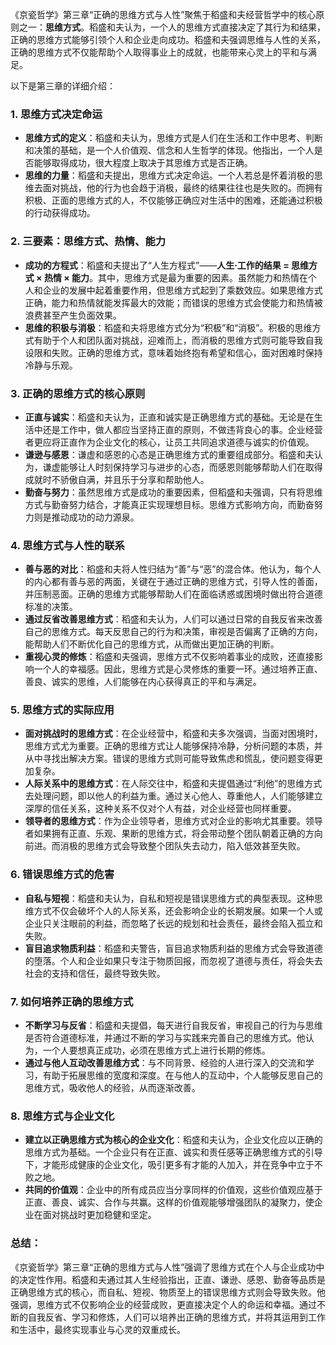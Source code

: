 《京瓷哲学》第三章“正确的思维方式与人性”聚焦于稻盛和夫经营哲学中的核心原则之一：**思维方式**。稻盛和夫认为，一个人的思维方式直接决定了其行为和结果，正确的思维方式能够引领个人和企业走向成功。稻盛和夫强调思维与人性的关系，正确的思维方式不仅能帮助个人取得事业上的成就，也能带来心灵上的平和与满足。

以下是第三章的详细介绍：

### 1. **思维方式决定命运**
   - **思维方式的定义**：稻盛和夫认为，思维方式是人们在生活和工作中思考、判断和决策的基础，是一个人价值观、信念和人生哲学的体现。他指出，一个人是否能够取得成功，很大程度上取决于其思维方式是否正确。
   - **思维的力量**：稻盛和夫提出，思维方式决定命运。一个人若总是怀着消极的思维去面对挑战，他的行为也会趋于消极，最终的结果往往也是失败的。而拥有积极、正面的思维方式的人，不仅能够正确应对生活中的困难，还能通过积极的行动获得成功。

### 2. **三要素：思维方式、热情、能力**
   - **成功的方程式**：稻盛和夫提出了“人生方程式”——**人生·工作的结果 = 思维方式 × 热情 × 能力**。其中，思维方式是最为重要的因素。虽然能力和热情在个人和企业的发展中起着重要作用，但思维方式起到了乘数效应。如果思维方式正确，能力和热情就能发挥最大的效能；而错误的思维方式会使能力和热情被浪费甚至产生负面效果。
   - **思维的积极与消极**：稻盛和夫将思维方式分为“积极”和“消极”。积极的思维方式有助于个人和团队面对挑战，迎难而上，而消极的思维方式则可能导致自我设限和失败。正确的思维方式，意味着始终抱有希望和信心，面对困难时保持冷静与乐观。

### 3. **正确的思维方式的核心原则**
   - **正直与诚实**：稻盛和夫认为，正直和诚实是正确思维方式的基础。无论是在生活中还是工作中，做人都应当坚持正直的原则，不做违背良心的事。企业经营者更应将正直作为企业文化的核心，让员工共同追求道德与诚实的价值观。
   - **谦逊与感恩**：谦虚和感恩的心态是正确思维方式的重要组成部分。稻盛和夫认为，谦虚能够让人时刻保持学习与进步的心态，而感恩则能够帮助人们在取得成就时不骄傲自满，并且乐于分享和帮助他人。
   - **勤奋与努力**：虽然思维方式是成功的重要因素，但稻盛和夫强调，只有将思维方式与勤奋努力结合，才能真正实现理想目标。思维方式影响方向，而勤奋努力则是推动成功的动力源泉。

### 4. **思维方式与人性的联系**
   - **善与恶的对比**：稻盛和夫将人性归结为“善”与“恶”的混合体。他认为，每个人的内心都有善与恶的两面，关键在于通过正确的思维方式，引导人性的善面，并压制恶面。正确的思维方式能够帮助人们在面临诱惑或困境时做出符合道德标准的决策。
   - **通过反省改善思维方式**：稻盛和夫认为，人们可以通过日常的自我反省来改善自己的思维方式。每天反思自己的行为和决策，审视是否偏离了正确的方向，能帮助人们不断优化自己的思维方式，从而做出更加正确的判断。
   - **重视心灵的修炼**：稻盛和夫强调，思维方式不仅影响着事业的成败，还直接影响一个人的幸福感。因此，思维方式是心灵修炼的重要一环。通过培养正直、善良、诚实的思维，人们能够在内心获得真正的平和与满足。

### 5. **思维方式的实际应用**
   - **面对挑战时的思维方式**：在企业经营中，稻盛和夫多次强调，当面对困境时，思维方式尤为重要。正确的思维方式让人能够保持冷静，分析问题的本质，并从中寻找出解决方案。错误的思维方式则可能导致焦虑和慌乱，使问题变得更加复杂。
   - **人际关系中的思维方式**：在人际交往中，稻盛和夫提倡通过“利他”的思维方式去处理问题，即以他人的利益为重。通过关心他人、尊重他人，人们能够建立深厚的信任关系，这种关系不仅对个人有益，对企业经营也同样重要。
   - **领导者的思维方式**：作为企业领导者，思维方式对企业的影响尤其重要。领导者如果拥有正直、乐观、果断的思维方式，将会带动整个团队朝着正确的方向前进。而消极的思维方式会导致整个团队失去动力，陷入低效甚至失败。

### 6. **错误思维方式的危害**
   - **自私与短视**：稻盛和夫认为，自私和短视是错误思维方式的典型表现。这种思维方式不仅会破坏个人的人际关系，还会影响企业的长期发展。如果一个人或企业只关注眼前的利益，而忽略了长远的规划和社会责任，最终会陷入孤立和失败。
   - **盲目追求物质利益**：稻盛和夫警告，盲目追求物质利益的思维方式会导致道德的堕落。个人和企业如果只专注于物质回报，而忽视了道德与责任，将会失去社会的支持和信任，最终导致失败。
   
### 7. **如何培养正确的思维方式**
   - **不断学习与反省**：稻盛和夫提倡，每天进行自我反省，审视自己的行为与思维是否符合道德标准，并通过不断的学习与实践来完善自己的思维方式。他认为，一个人要想真正成功，必须在思维方式上进行长期的修炼。
   - **通过与他人互动改善思维方式**：与不同背景、经验的人进行深入的交流和学习，有助于拓展思维的宽度和深度。在与他人的互动中，个人能够反思自己的思维方式，吸收他人的经验，从而逐渐改善。

### 8. **思维方式与企业文化**
   - **建立以正确思维方式为核心的企业文化**：稻盛和夫认为，企业文化应以正确的思维方式为基础。一个企业只有在正直、诚实和责任感等正确思维方式的引导下，才能形成健康的企业文化，吸引更多有才能的人加入，并在竞争中立于不败之地。
   - **共同的价值观**：企业中的所有成员应当分享同样的价值观，这些价值观应基于正直、善良、诚实、合作与共赢。这样的价值观能够增强团队的凝聚力，使企业在面对挑战时更加稳健和坚定。

### 总结：
《京瓷哲学》第三章“正确的思维方式与人性”强调了思维方式在个人与企业成功中的决定性作用。稻盛和夫通过其人生经验指出，正直、谦逊、感恩、勤奋等品质是正确思维方式的核心，而自私、短视、物质至上的错误思维方式则会导致失败。他强调，思维方式不仅影响企业的经营成败，更直接决定个人的命运和幸福。通过不断的自我反省、学习和修炼，人们可以培养出正确的思维方式，并将其运用到工作和生活中，最终实现事业与心灵的双重成长。